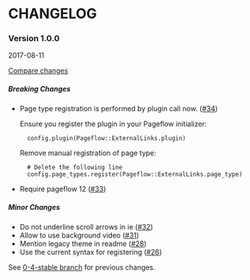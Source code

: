 # CHANGELOG

### Version 1.0.0

2017-08-11

[Compare changes](https://github.com/codevise/pageflow-external-links/compare/0-4-stable...v1.0.0)

##### Breaking Changes

- Page type registration is performed by plugin call now.
  ([#34](https://github.com/codevise/pageflow-external-links/pull/34))

  Ensure you register the plugin in your Pageflow initializer:

        config.plugin(Pageflow::ExternalLinks.plugin)

  Remove manual registration of page type:

        # Delete the following line
        config.page_types.register(Pageflow::ExternalLinks.page_type)

- Require pageflow 12
  ([#33](https://github.com/codevise/pageflow-external-links/pull/33))

##### Minor Changes

- Do not underline scroll arrows in ie
  ([#32](https://github.com/codevise/pageflow-external-links/pull/32))
- Allow to use background video
  ([#31](https://github.com/codevise/pageflow-external-links/pull/31))
- Mention legacy theme in readme
  ([#28](https://github.com/codevise/pageflow-external-links/pull/28))
- Use the current syntax for registering
  ([#26](https://github.com/codevise/pageflow-external-links/pull/26))

See
[0-4-stable branch](https://github.com/codevise/pageflow-external-links/blob/0-4-stable/CHANGELOG.md)
for previous changes.
